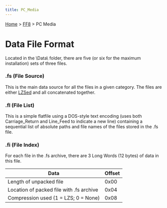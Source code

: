 ```yaml
---
title: PC_Media
---
```


[Home](../index.md) > [FF8](../FF8.md) > PC Media

# Data File Format

Located in the <installation folder>\\Data\\ folder, there are five (or six for the maximum installation) sets of three files.

### .fs (File Source)

This is the main data source for all the files in a given category. The files are either [LZSed](../FF7/Kernel/Low_level_libraries.md#LZS_Archives) and all concatenated together.

### .fl (File List)

This is a simple flatfile using a DOS-style text encoding (uses both Carriage\_Return and Line\_Feed to indicate a new line) containing a sequential list of absolute paths and file names of the files stored in the .fs file.

### .fi (File Index)

For each file in the .fs archive, there are 3 Long Words (12 bytes) of data in this file.

| Data                                     | Offset |
|------------------------------------------|--------|
| Length of unpacked file                  | 0x00   |
| Location of packed file with .fs archive | 0x04   |
| Compression used (1 = LZS; 0 = None)     | 0x08   |
